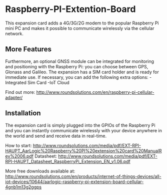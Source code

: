 # Raspberry-PI-Extention-Board

This expansion card adds a 4G/3G/2G modem to the popular Raspberry Pi mini PC and makes it possible to communicate wirelessly via the cellular network.

## More Features

Furthermore, an optional GNSS module can be integrated for monitoring and positioning with the Raspberry Pi: you can choose between GPS, Glonass and Galileo. The expansion has a SIM card holder and is ready for immediate use. If necessary, you can add the following extra options:
-Integrated Sim Card
-IoT Cloud

Find out more: http://www.roundsolutions.com/en/raspberry-pi-cellular-adapter/

## Installation

The expansion card is simply plugged into the GPIOs of the Raspberry Pi and you can instantly communicate wirelessly with your device anywhere in the world and send and receive data in real-time. 

How to start: http://www.roundsolutions.com/media/pdf/EXT-RPI-HAUPT_AarLogic%20Raspberry%20PI%20extension%20card%20ManualRev%2006.pdf
Datasheet: http://www.roundsolutions.com/media/pdf/EXT-RPI-HAUPT_Datasheet_RaspberryPi_Extension_EN_v1.06.pdf

More free downloads available at: http://www.roundsolutions.com/en/products/internet-of-things-devices/all-iot-devices/10644/aarlogic-raspberry-pi-extension-board-cellular-4gnb1m13g2ggps 
